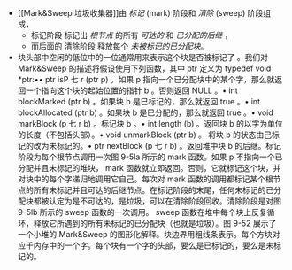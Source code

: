 - [[Mark&Sweep 垃圾收集器]]由 *标记* (mark) 阶段和 *清除* (sweep) 阶段组成，
	- 标记阶段 标记出 *根节点* 的所有 *可达的* 和 *已分配的后继* ，
	- 而后面的 清除阶段 释放每个 *未被标记的已分配块*。
- 块头部中空闲的低位中的一位通常用来表示这个块是否被标记了 。我们对 Mark&Sweep 的描述将假设使用下列函数，其中 ptr 定义为 typedef void *ptr:•• ptr isP 七 r (ptr p) 。如果 p 指向一个已分配块中的某个字，那么就返回一个指向这个块的起始位置的指针 b 。否则返回 NULL 。• int blockMarked (ptr b) 。如果块 b 是巳标记的，那么就返回 true 。• int blockAllocated (ptr b) 。如果块 b 是巳分配的，那么就返回 true 。• void markBlock (p 七 r b) 。标记块 b 。• int length (b) 。返回块 b 的以字为单位的长度（不包括头部）。• void unmarkBlock (ptr b) 。 将块 b 的状态由己标记的改为未标记的。• ptr nextBlock (p 七 r b) 。返回堆中块 b 的后继。标记阶段为每个根节点调用一次图 9-5la 所示的 mark 函数。如果 p 不指向一个已分配并且未标记的堆块， mark 函数就立即返回。否则，它就标记这个块，并对块中的每个字递归地调用它自己。每次对 mark 函数的调用都标记某个根节点的所有未标记并且可达的后继节点。在标记阶段的末尾，任何未标记的已分配块都被认定为是不可达的，是垃圾，可以在清除阶段回收。清除阶段是对图 9-5lb 所示的 sweep 函数的一次调用。 sweep 函数在堆中每个块上反复循环，释放它所遇到的所有未标记的已分配块（也就是垃圾）。图 9-52 展示了一个小堆的 Mark&Sweep 的图形化解释。块边界用粗线条表示。每个方块对应千内存中的一个字。每个块有一个字的头部，要么是已标记的，要么是未标记的。